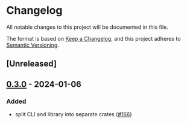 # Changelog
All notable changes to this project will be documented in this file.

The format is based on [Keep a Changelog](https://keepachangelog.com/en/1.0.0/),
and this project adheres to [Semantic Versioning](https://semver.org/spec/v2.0.0.html).

## [Unreleased]

## [0.3.0](https://github.com/johnallen3d/conditions/compare/conditions-cli-v0.2.0...conditions-cli-v0.3.0) - 2024-01-06

### Added
- split CLI and library into separate crates ([#166](https://github.com/johnallen3d/conditions/pull/166))
